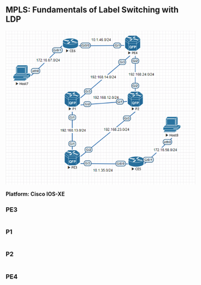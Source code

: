## MPLS: Fundamentals of Label Switching with LDP

![Topology Diagram](https://github.com/tomammon/network-configurations/blob/master/cisco-mpls-labelswitching/cisco-mpls-labelswitching.png)

**Platform: Cisco IOS-XE**

### PE3
```

```

### P1
```

```

### P2
```

```

### PE4
```

```
